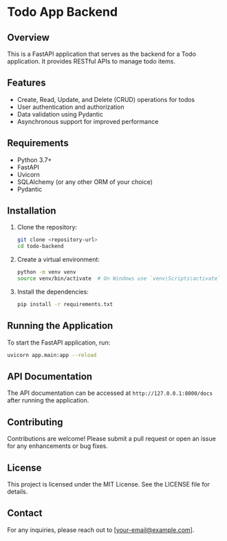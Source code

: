 # Todo App Backend

## Overview
This is a FastAPI application that serves as the backend for a Todo application. It provides RESTful APIs to manage todo items.

## Features
- Create, Read, Update, and Delete (CRUD) operations for todos
- User authentication and authorization
- Data validation using Pydantic
- Asynchronous support for improved performance

## Requirements
- Python 3.7+
- FastAPI
- Uvicorn
- SQLAlchemy (or any other ORM of your choice)
- Pydantic

## Installation
1. Clone the repository:
    ```bash
    git clone <repository-url>
    cd todo-backend
    ```

2. Create a virtual environment:
    ```bash
    python -m venv venv
    source venv/bin/activate  # On Windows use `venv\Scripts\activate`
    ```

3. Install the dependencies:
    ```bash
    pip install -r requirements.txt
    ```

## Running the Application
To start the FastAPI application, run:
```bash
uvicorn app.main:app --reload
```

## API Documentation
The API documentation can be accessed at `http://127.0.0.1:8000/docs` after running the application.

## Contributing
Contributions are welcome! Please submit a pull request or open an issue for any enhancements or bug fixes.

## License
This project is licensed under the MIT License. See the LICENSE file for details.

## Contact
For any inquiries, please reach out to [your-email@example.com].
